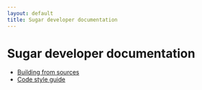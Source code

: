 ```yaml
---
layout: default
title: Sugar developer documentation
---
```


Sugar developer documentation
=============================

* [Building from sources](build.html)
* [Code style guide](style.html)
